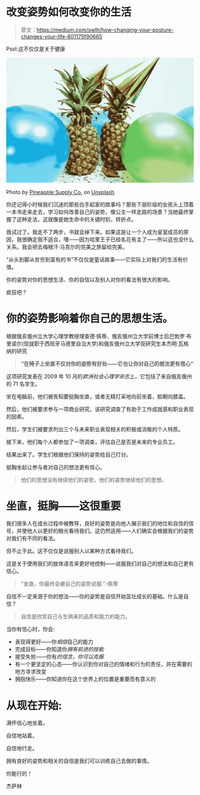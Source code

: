 # 改变姿势如何改变你的生活

> 原文：<https://medium.com/swlh/how-changing-your-posture-changes-your-life-801175f90665>

Psst:这不仅仅是关于健康

![](img/671a16d0ab8ceb890ddf64a31241c262.png)

Photo by [Pineapple Supply Co.](https://unsplash.com/@pineapple?utm_source=unsplash&utm_medium=referral&utm_content=creditCopyText) on [Unsplash](https://unsplash.com/search/photos/good-posture?utm_source=unsplash&utm_medium=referral&utm_content=creditCopyText)

你还记得小时候我们沉迷的那些白手起家的故事吗？那些下层阶级的女孩头上顶着一本书走来走去，学习如何改善自己的姿势，像公主一样走路的场景？当她最终掌握了这种走法，这就像是她生命中的关键时刻，转折点。

我试过了。我走不了两步，书就会掉下来。如果这是让一个人成为皇室成员的原因，我很确定我不适合，嘿——因为哈里王子已经名花有主了——所以这也没什么关系。我会把去梅根汗·马克尔的完美之旅留给完美。

“从头到脚从贫穷到富有的书”不仅仅是童话故事——它实际上对我们的生活有价值。

你的姿势对你的思想生活、你的自信以及别人对你的看法有很大的影响。

疯狂吧？

# 你的姿势影响着你自己的思想生活。

根据俄亥俄州立大学心理学教授理查德·佩蒂、俄亥俄州立大学前博士后巴勃罗·布里诺尔(现就职于西班牙马德里自治大学)和俄亥俄州立大学现研究生本杰明·瓦格纳的研究

> **“在椅子上坐直不仅对你的姿势有好处——它也让你对自己的想法更有信心”**

这项研究发表在 2009 年 10 月的*欧洲社会心理学杂志*上，它包括了来自俄亥俄州的 71 名学生。

坐在电脑前，他们被告知要挺胸坐直，或者无精打采地向前坐着，脸朝向膝盖。

然后，他们被要求参与一项商业研究，该研究调查了有助于工作成就感和职业表现的因素。

然后，学生们被要求列出三个与未来职业表现相关的积极或消极的个人特质。

接下来，他们每个人都参加了一项调查，评估自己是否是未来的专业员工。

结果出来了。学生们根据他们保持的姿势给自己打分。

挺胸坐起让参与者对自己的想法更有信心。

> 他们的思想没有继续他们的姿势，他们的姿势继续他们的思想。

# 坐直，挺胸——这很重要

我们很多人在成长过程中被教导，良好的姿势是向他人展示我们的地位和自信的信号，并使他人以更好的眼光看待我们。这仍然适用——人们确实会根据我们的姿势对我们有不同的看法。

但不止于此。这不仅仅是说服别人以某种方式看待我们。

这是关于使用我们的肢体语言来更好地控制——说服我们对自己的想法和自己更有信心。

> "坐直，你最终会被自己的姿势说服."-佩蒂

自信不一定来源于你的想法——你的姿势是自信开始茁壮成长的基础。什么是自信？

> 自信是欣赏自己与生俱来的品质和能力的能力。

当你有信心时，你会:

*   表现得更好——你*相信*自己的能力
*   完成目标——你知道你*拥有前进的技能*
*   接受失败——你有*的信念，你可以克服*
*   有一个更坚定的心态——你认识到你对自己的情绪和行为的责任，并在需要的地方寻求改变
*   拥抱快乐——你知道你在这个世界上的位置是重要而有意义的

# 从现在开始:

满怀信心地坐着。

自信地站着。

自信地行走。

拥有良好的姿势和相关的自信是我们可以训练自己去做的事情。

你能行的！

杰萨林